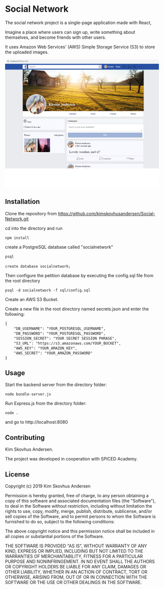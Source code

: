 # Social Network

The social network project is a single-page application made with React,

Imagine a place where users can sign up, write something about themselves, and become friends with other users.

It uses Amazon Web Services' (AWS) Simple Storage Service (S3) to store the uploaded images.

![Social network snapshot](snapshot.png)

## Installation

Clone the repository from https://github.com/kimskovhusandersen/Social-Network.git

cd into the directory and run

```
npm install

```

create a PostgreSQL database called "socialnetwork"

```
psql

create database socialnetwork;

```

Then configure the petition database by executing the config.sql file from the root directory

```
psql -d socialnetwork -f sql/config.sql
```

Create an AWS S3 Bucket.

Create a new file in the root directory named secrets.json and enter the following:

```
{
    "DB_USERNAME": "YOUR_POSTGRESQL_USERNAME",
    "DB_PASSWORD": "YOUR_POSTGRESQL_PASSWORD",
    "SESSION_SECRET": "YOUR SECRET SESSION PHRASE",
    "S3_URL": "https://s3.amazonaws.com/YOUR_BUCKET",
    "AWS_KEY": "YOUR_AMAZON_KEY",
    "AWS_SECRET": "YOUR_AMAZON_PASSWORD"
}

```

## Usage

Start the backend server from the directory folder:

```
node bundle-server.js
```

Run Express.js from the directory folder:

```
node .
```

and go to http://localhost:8080

## Contributing

Kim Skovhus Andersen.

The project was developed in cooperation with SPICED Academy.

## License

Copyright (c) 2019 Kim Skovhus Andersen

Permission is hereby granted, free of charge, to any person obtaining a copy
of this software and associated documentation files (the "Software"), to deal
in the Software without restriction, including without limitation the rights
to use, copy, modify, merge, publish, distribute, sublicense, and/or sell
copies of the Software, and to permit persons to whom the Software is
furnished to do so, subject to the following conditions:

The above copyright notice and this permission notice shall be included in all
copies or substantial portions of the Software.

THE SOFTWARE IS PROVIDED "AS IS", WITHOUT WARRANTY OF ANY KIND, EXPRESS OR
IMPLIED, INCLUDING BUT NOT LIMITED TO THE WARRANTIES OF MERCHANTABILITY,
FITNESS FOR A PARTICULAR PURPOSE AND NONINFRINGEMENT. IN NO EVENT SHALL THE
AUTHORS OR COPYRIGHT HOLDERS BE LIABLE FOR ANY CLAIM, DAMAGES OR OTHER
LIABILITY, WHETHER IN AN ACTION OF CONTRACT, TORT OR OTHERWISE, ARISING FROM,
OUT OF OR IN CONNECTION WITH THE SOFTWARE OR THE USE OR OTHER DEALINGS IN THE
SOFTWARE.
